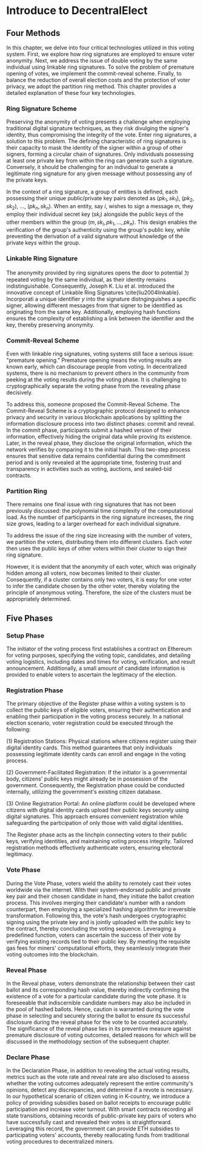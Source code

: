 # Introduce to DecentralElect

## Four Methods
In this chapter, we delve into four critical technologies utilized in this voting system. First, we explore how ring signatures are employed to ensure voter anonymity. Next, we address the issue of double voting by the same individual using linkable ring signatures. To solve the problem of premature opening of votes, we implement the commit-reveal scheme. Finally, to balance the reduction of overall election costs and the protection of voter privacy, we adopt the partition ring method. This chapter provides a detailed explanation of these four key technologies.

### Ring Signature Scheme

Preserving the anonymity of voting presents a challenge when employing traditional digital signature techniques, as they risk divulging the signer's identity, thus compromising the integrity of the vote.
Enter ring signatures, a solution to this problem. The defining characteristic of ring signatures is their capacity to mask the identity of the signer within a group of other signers, forming a circular chain of signatures. Only individuals possessing at least one private key from within the ring can generate such a signature. Conversely, it should be challenging for an individual to generate a legitimate ring signature for any given message without possessing any of the private keys.

In the context of a ring signature, a group of entities is defined, each possessing their unique public/private key pairs denoted as $(pk_1, sk_1)$, $(pk_2, sk_2)$, $\ldots$, $(pk_n, sk_n)$. When an entity, say $i$, wishes to sign a message $m$, they employ their individual secret key ($sk_i$) alongside the public keys of the other members within the group $(m, sk_i, pk_1, \ldots, pk_n)$. This design enables the verification of the group's authenticity using the group's public key, while preventing the derivation of a valid signature without knowledge of the private keys within the group.

### Linkable Ring Signature

The anonymity provided by ring signatures opens the door to potential ㄉrepeated voting by the same individual, as their identity remains indistinguishable. Consequently, Joseph K. Liu et al. introduced the innovative concept of Linkable Ring Signatures \cite{liu2004linkable}. Incorporati a unique identifier  $y$ into the signature distnginguishes a specific signer, allowing different messages from that signer to be identified as originating from the same key. Additionally, employing hash functions ensures the complexity of establishing a link between the identifier and the key, thereby preserving anonymity.

### Commit-Reveal Scheme

Even with linkable ring signatures, voting systems still face a serious issue: "premature opening." Premature opening means the voting results are known early, which can discourage people from voting. In decentralized systems, there is no mechanism to prevent others in the community from peeking at the voting results during the voting phase. It is challenging to cryptographically separate the voting phase from the revealing phase decisively.

To address this, someone proposed the Commit-Reveal Scheme. The Commit-Reveal Scheme is a cryptographic protocol designed to enhance privacy and security in various blockchain applications by splitting the information disclosure process into two distinct phases: commit and reveal. In the commit phase, participants submit a hashed version of their information, effectively hiding the original data while proving its existence. Later, in the reveal phase, they disclose the original information, which the network verifies by comparing it to the initial hash. This two-step process ensures that sensitive data remains confidential during the commitment period and is only revealed at the appropriate time, fostering trust and transparency in activities such as voting, auctions, and sealed-bid contracts.

### Partition Ring

There remains one final issue with ring signatures that has not been previously discussed: the polynomial time complexity of the computational load.  As the number of participants in the ring signature increases, the ring size grows, leading to a larger overhead for each individual signature.

To address the issue of the ring size increasing with the number of voters, we partition the voters, distributing them into different clusters. Each voter then uses the public keys of other voters within their cluster to sign their ring signature.

However, it is evident that the anonymity of each voter, which was originally hidden among all voters, now becomes limited to their cluster. Consequently, if a cluster contains only two voters, it is easy for one voter to infer the candidate chosen by the other voter, thereby violating the principle of anonymous voting. Therefore, the size of the clusters must be appropriately determined.

## Five Phases

### Setup Phase

The initiator of the voting process first establishes a contract on Ethereum for voting purposes, specifying the voting topic, candidates, and detailing voting logistics, including dates and times for voting, verification, and result announcement. Additionally, a small amount of candidate information is provided to enable voters to ascertain the legitimacy of the election.

### Registration Phase

The primary objective of the Register phase within a voting system is to collect the public keys of eligible voters, ensuring their authentication and enabling their participation in the voting process securely. In a national election scenario, voter registration could be executed through the following:

(1) Registration Stations: Physical stations where citizens register using their digital identity cards. This method guarantees that only individuals possessing legitimate identity cards can enroll and engage in the voting process.

(2) Government-Facilitated Registration: If the initiator is a governmental body, citizens' public keys might already be in possession of the government. Consequently, the Registration phase could be conducted internally, utilizing the government's existing citizen database.

(3) Online Registration Portal: An online platform could be developed where citizens with digital identity cards upload their public keys securely using digital signatures. This approach ensures convenient registration while safeguarding the participation of only those with valid digital identities.

The Register phase acts as the linchpin connecting voters to their public keys, verifying identities, and maintaining voting process integrity. Tailored registration methods effectively authenticate voters, ensuring electoral legitimacy.

### Vote Phase

During the Vote Phase, voters wield the ability to remotely cast their votes worldwide via the internet. With their system-endorsed public and private key pair and their chosen candidate in hand, they initiate the ballot creation process. This involves merging their candidate's number with a random counterpart, then employing a specialized hashing algorithm for irreversible transformation. Following this, the vote's hash undergoes cryptographic signing using the private key and is jointly uploaded with the public key to the contract, thereby concluding the voting sequence. Leveraging a predefined function, voters can ascertain the success of their vote by verifying existing records tied to their public key. By meeting the requisite gas fees for miners' computational efforts, they seamlessly integrate their voting outcomes into the blockchain.

### Reveal Phase

In the Reveal phase, voters demonstrate the relationship between their cast ballot and its corresponding hash value, thereby indirectly confirming the existence of a vote for a particular candidate during the vote phase. It is foreseeable that indiscernible candidate numbers may also be included in the pool of hashed ballots. Hence, caution is warranted during the vote phase in selecting and securely storing the ballot to ensure its successful disclosure during the reveal phase for the vote to be counted accurately. The significance of the reveal phase lies in its preventive measure against premature disclosure of voting outcomes, detailed reasons for which will be discussed in the methodology section of the subsequent chapter.

### Declare Phase

In the Declaration Phase, in addition to revealing the actual voting results, metrics such as the vote rate and reveal rate are also disclosed to assess whether the voting outcomes adequately represent the entire community's opinions, detect any discrepancies, and determine if a revote is necessary.
In our hypothetical scenario of citizen voting in K-country, we introduce a policy of providing subsidies based on ballot receipts to encourage public participation and increase voter turnout. With smart contracts recording all state transitions, obtaining records of public-private key pairs of voters who have successfully cast and revealed their votes is straightforward. Leveraging this record, the government can provide ETH subsidies to participating voters' accounts, thereby reallocating funds from traditional voting procedures to decentralized miners.
